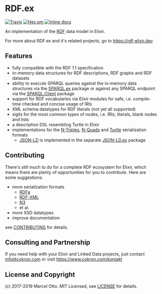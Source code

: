 # RDF.ex

[![Travis](https://img.shields.io/travis/marcelotto/rdf-ex.svg?style=flat-square)](https://travis-ci.org/marcelotto/rdf-ex)
[![Hex.pm](https://img.shields.io/hexpm/v/rdf.svg?style=flat-square)](https://hex.pm/packages/rdf)
[![Inline docs](http://inch-ci.org/github/marcelotto/rdf-ex.svg)](http://inch-ci.org/github/marcelotto/rdf-ex)


An implementation of the [RDF](https://www.w3.org/TR/rdf11-primer/) data model in Elixir.

For more about RDF.ex and it's related projects, go to <https://rdf-elixir.dev>.

## Features

- fully compatible with the RDF 1.1 specification
- in-memory data structures for RDF descriptions, RDF graphs and RDF datasets
- ability to execute SPARQL queries against the in-memory data structures via the [SPARQL.ex] package or against any SPARQL endpoint via the [SPARQL.Client] package
- support for RDF vocabularies via Elixir modules for safe, i.e. compile-time checked and concise usage of IRIs
- XML schema datatypes for RDF literals (not yet all supported)
- sigils for the most common types of nodes, i.e. IRIs, literals, blank nodes and lists
- a description DSL resembling Turtle in Elixir
- implementations for the [N-Triples], [N-Quads] and [Turtle] serialization formats
    - [JSON-LD] is implemented in the separate [JSON-LD.ex] package


## Contributing

There's still much to do for a complete RDF ecosystem for Elixir, which means there are plenty of opportunities for you to contribute. Here are some suggestions:

- more serialization formats
    - [RDFa]
    - [RDF-XML]
    - [N3]
    - et al.
- more XSD datatypes
- improve documentation

see [CONTRIBUTING](CONTRIBUTING.md) for details.


## Consulting and Partnership

If you need help with your Elixir and Linked Data projects, just contact <info@cokron.com> or visit <https://www.cokron.com/kontakt>



## License and Copyright

(c) 2017-2019 Marcel Otto. MIT Licensed, see [LICENSE](LICENSE.md) for details.


[RDF.ex]:               https://hex.pm/packages/rdf
[JSON-LD.ex]:           https://hex.pm/packages/json_ld
[SPARQL.ex]:            https://hex.pm/packages/sparql
[SPARQL.Client]:        https://hex.pm/packages/sparql_client
[N-Triples]:            https://www.w3.org/TR/n-triples/
[N-Quads]:              https://www.w3.org/TR/n-quads/
[Turtle]:               https://www.w3.org/TR/turtle/
[N3]:                   https://www.w3.org/TeamSubmission/n3/
[JSON-LD]:              http://www.w3.org/TR/json-ld/
[RDFa]:                 https://www.w3.org/TR/rdfa-syntax/
[RDF-XML]:              https://www.w3.org/TR/rdf-syntax-grammar/

